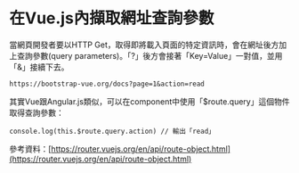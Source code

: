 # 在Vue.js內擷取網址查詢參數

當網頁開發者要以HTTP Get，取得即將載入頁面的特定資訊時，會在網址後方加上查詢參數(query parameters)。「?」後方會接著「Key=Value」一對值，並用「&」接續下去。

```
https://bootstrap-vue.org/docs?page=1&action=read
```

其實Vue跟Angular.js類似，可以在component中使用「$route.query」這個物件取得查詢參數：

```
console.log(this.$route.query.action) // 輸出「read」
```

參考資料：[https://router.vuejs.org/en/api/route-object.html](https://router.vuejs.org/en/api/route-object.html)
